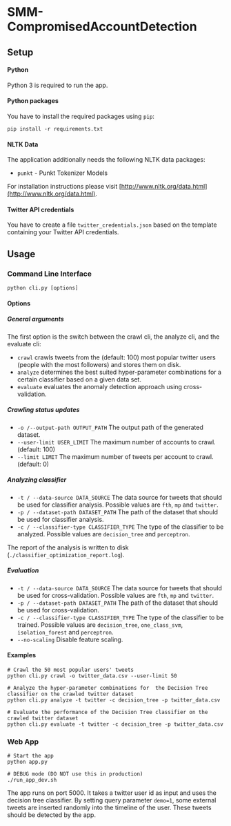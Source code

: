 # SMM-CompromisedAccountDetection

## Setup
#### Python
Python 3 is required to run the app.

#### Python packages
You have to install the required packages using ```pip```:
```
pip install -r requirements.txt
```

#### NLTK Data
The application additionally needs the following NLTK data packages:
- ```punkt``` - Punkt Tokenizer Models

For installation instructions please visit [http://www.nltk.org/data.html](http://www.nltk.org/data.html).

#### Twitter API credentials
You have to create a file `twitter_credentials.json` based on the template containing your Twitter API credentials. 

## Usage
### Command Line Interface
```python cli.py [options]```

#### Options
##### General arguments
The first option is the switch between the crawl cli, the analyze cli, and the evaluate cli:
- ```crawl``` crawls tweets from the (default: 100) most popular twitter users (people with the most followers) and stores them on disk.
- ```analyze``` determines the best suited hyper-parameter combinations for a certain classifier based on a given data set.
- ```evaluate``` evaluates the anomaly detection approach using cross-validation.

##### Crawling status updates
- ```-o /--output-path OUTPUT_PATH``` The output path of the generated dataset.
- ```--user-limit USER_LIMIT``` The maximum number of accounts to crawl. (default: 100)
- ```--limit LIMIT``` The maximum number of tweets per account to crawl. (default: 0)

##### Analyzing classifier
- ```-t / --data-source DATA_SOURCE``` The data source for tweets that should be used for classifier analysis. Possible values are ```fth```, ```mp``` and ```twitter```.
- ```-p / --dataset-path DATASET_PATH``` The path of the dataset that should be used for classifier analysis.
- ```-c / --classifier-type CLASSIFIER_TYPE``` The type of the classifier to be analyzed. Possible values are ```decision_tree``` and ```perceptron```.

The report of the analysis is written to disk (```./classifier_optimization_report.log```).

##### Evaluation
- ```-t / --data-source DATA_SOURCE``` The data source for tweets that should be used for cross-validation. Possible values are ```fth```, ```mp``` and ```twitter```.
- ```-p / --dataset-path DATASET_PATH``` The path of the dataset that should be used for cross-validation.
- ```-c / --classifier-type CLASSIFIER_TYPE``` The type of the classifier to be trained. Possible values are ```decision_tree```, ```one_class_svm```, ```isolation_forest``` and ```perceptron```.
- ```--no-scaling``` Disable feature scaling.

#### Examples
```
# Crawl the 50 most popular users' tweets
python cli.py crawl -o twitter_data.csv --user-limit 50

# Analyze the hyper-parameter combinations for  the Decision Tree classifier on the crawled twitter dataset
python cli.py analyze -t twitter -c decision_tree -p twitter_data.csv

# Evaluate the performance of the Decision Tree classifier on the crawled twitter dataset
python cli.py evaluate -t twitter -c decision_tree -p twitter_data.csv
```

### Web App
```
# Start the app
python app.py

# DEBUG mode (DO NOT use this in production)
./run_app_dev.sh
```

The app runs on port 5000. It takes a twitter user id as input and uses the decision tree classifier. By setting query parameter `demo=1`, some external tweets are inserted randomly into the timeline of the user. These tweets should be detected by the app.
